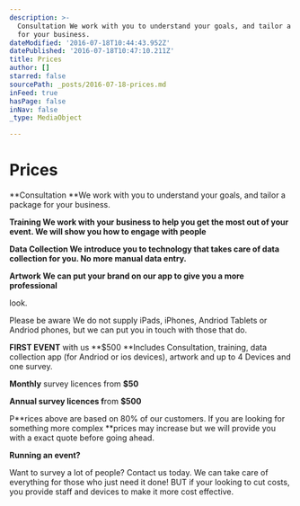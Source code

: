 ```yaml
---
description: >-
  Consultation We work with you to understand your goals, and tailor a package
  for your business.  
dateModified: '2016-07-18T10:44:43.952Z'
datePublished: '2016-07-18T10:47:10.211Z'
title: Prices
author: []
starred: false
sourcePath: _posts/2016-07-18-prices.md
inFeed: true
hasPage: false
inNav: false
_type: MediaObject

---
```

# Prices

**Consultation **We work with you to understand your goals, and tailor a package for your business. 

**Training We work with your business to help you get the most out of your event. We will show you how to engage with people**

**Data Collection We introduce you to technology that takes care of data collection for you. No more manual data entry.**

**Artwork We can put your brand on our app to give you a more professional**

look.

Please be aware We do not supply iPads, iPhones, Andriod Tablets or Andriod phones, but we can put you in touch with those that do.

**FIRST EVENT** with us **$500 **Includes Consultation, training, data collection app (for Andriod or ios devices), artwork and up to 4 Devices and one survey.

**Monthly** survey licences from **$50**

**Annual survey licences f**rom **$500**

P**rices above are based on 80% of our customers. If you are looking for something more complex **prices may increase but we will provide you with a exact quote before going ahead.

**Running an event?**

Want to survey a lot of people? Contact us today. We can take care of everything for those who just need it done! BUT if your looking to cut costs, you provide staff and devices to make it more cost effective.